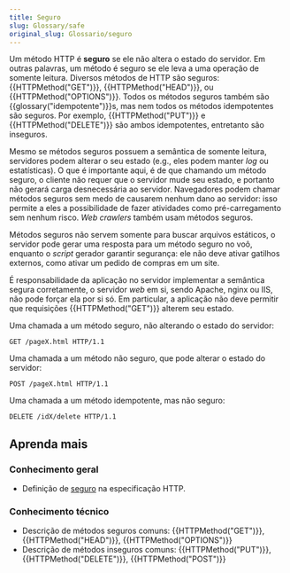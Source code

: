 ```yaml
---
title: Seguro
slug: Glossary/safe
original_slug: Glossario/seguro
---
```

Um método HTTP é **seguro** se ele não altera o estado do servidor. Em outras palavras, um método é seguro se ele leva a uma operação de somente leitura. Diversos métodos de HTTP são seguros: {{HTTPMethod("GET")}}, {{HTTPMethod("HEAD")}}, ou {{HTTPMethod("OPTIONS")}}. Todos os métodos seguros também são {{glossary("idempotente")}}s, mas nem todos os métodos idempotentes são seguros. Por exemplo, {{HTTPMethod("PUT")}} e {{HTTPMethod("DELETE")}} são ambos idempotentes, entretanto são inseguros.

Mesmo se métodos seguros possuem a semântica de somente leitura, servidores podem alterar o seu estado (e.g., eles podem manter _log_ ou estatísticas). O que é importante aqui, é de que chamando um método seguro, o cliente não requer que o servidor mude seu estado, e portanto não gerará carga desnecessária ao servidor. Navegadores podem chamar métodos seguros sem medo de causarem nenhum dano ao servidor: isso permite a eles a possibilidade de fazer atividades como pré-carregamento sem nenhum risco. _Web crawlers_ também usam métodos seguros.

Métodos seguros não servem somente para buscar arquivos estáticos, o servidor pode gerar uma resposta para um método seguro no voô, enquanto o _script_ gerador garantir segurança: ele não deve ativar gatilhos externos, como ativar um pedido de compras em um site.

É responsabilidade da aplicação no servidor implementar a semântica segura corretamente, o servidor _web_ em si, sendo Apache, nginx ou IIS, não pode forçar ela por si só. Em particular, a aplicação não deve permitir que requisições {{HTTPMethod("GET")}} alterem seu estado.

Uma chamada a um método seguro, não alterando o estado do servidor:

```
GET /pageX.html HTTP/1.1
```

Uma chamada a um método não seguro, que pode alterar o estado do servidor:

```
POST /pageX.html HTTP/1.1
```

Uma chamada a um método idempotente, mas não seguro:

```
DELETE /idX/delete HTTP/1.1
```

## Aprenda mais

### Conhecimento geral

- Definição de [seguro](https://tools.ietf.org/html/rfc7231#section-4.2.1) na especificação HTTP.

### Conhecimento técnico

- Descrição de métodos seguros comuns: {{HTTPMethod("GET")}}, {{HTTPMethod("HEAD")}}, {{HTTPMethod("OPTIONS")}}
- Descrição de métodos inseguros comuns: {{HTTPMethod("PUT")}}, {{HTTPMethod("DELETE")}}, {{HTTPMethod("POST")}}
